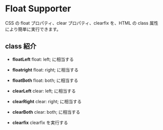# Float Supporter

CSS の float プロパティ、clear プロパティ、clearfix を、HTML の class 属性により簡単に実行できます。

## class 紹介

- **floatLeft** float: left; に相当する
- **floatright** float: right; に相当する
- **floatBoth** float: both; に相当する

- **clearLeft** clear: left; に相当する
- **clearRight** clear: right; に相当する
- **clearBoth** clear: both; に相当する

- **clearfix** clearfix を実行する
